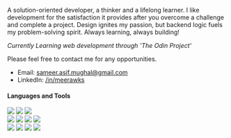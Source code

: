 

A solution-oriented developer, a thinker and a lifelong learner. I like development for the satisfaction it provides after you overcome a challenge and complete a project. Design ignites my passion, but backend logic fuels my problem-solving spirit. Always learning, always building! 

<i>Currently Learning web development through 'The Odin Project'</i>

Please feel free to contact me for any opportunities.

- Email: sameer.asif.mughal@gmail.com
- LinkedIn: <a href="https://www.linkedin.com/in/meerawks/" target=_blank>/in/meerawks</a>

#### Languages and Tools

<div>
  <img src="https://img.shields.io/badge/JavaScript-20232A?style=for-the-badge&logo=javascript&logoColor=yellow">
  <img src="https://img.shields.io/badge/HTML5-20232A?style=for-the-badge&logo=html5&logoColor=orange">
  <img src="https://img.shields.io/badge/CSS3-20232A?style=for-the-badge&logo=css3&logoColor=blue"><br>
  <img src="https://img.shields.io/badge/React-20232A?style=for-the-badge&logo=react&logoColor=61DAFB">
     <img src="https://img.shields.io/badge/Node.js-20232A?style=for-the-badge&logo=node.js&logoColor=green">
  <img src="https://img.shields.io/badge/GIT-20232A?style=for-the-badge&logo=git&logoColor=orange">
  <img src="https://img.shields.io/badge/Figma-20232A?style=for-the-badge&logo=figma&logoColor=orange"><br>
  <img src="https://img.shields.io/badge/Linux-20232A?style=for-the-badge&logo=linux&logoColor=yellow">
    <img src="https://img.shields.io/badge/MySQL-20232A?style=for-the-badge&logo=mysql&logoColor=blue"> 
  <img src="https://img.shields.io/badge/C%2B%2B-20232A?style=for-the-badge&logo=c%2B%2B&logoColor=white">
  <img src="https://img.shields.io/badge/Java-20232A?style=for-the-badge&logo=openjdk&logoColor=orange">

</div>

